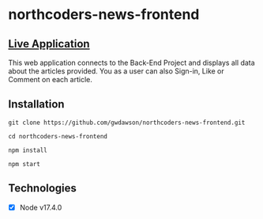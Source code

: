 # northcoders-news-frontend

## [Live Application](https://627d2905908d420009104bf3--beautiful-fairy-5eaf8c.netlify.app/)

This web application connects to the Back-End Project and displays all data about the articles provided. You as a user can also Sign-in, Like or Comment on each article.

## Installation

```
git clone https://github.com/gwdawson/northcoders-news-frontend.git

cd northcoders-news-frontend

npm install

npm start
```

## Technologies

- [x] Node v17.4.0

